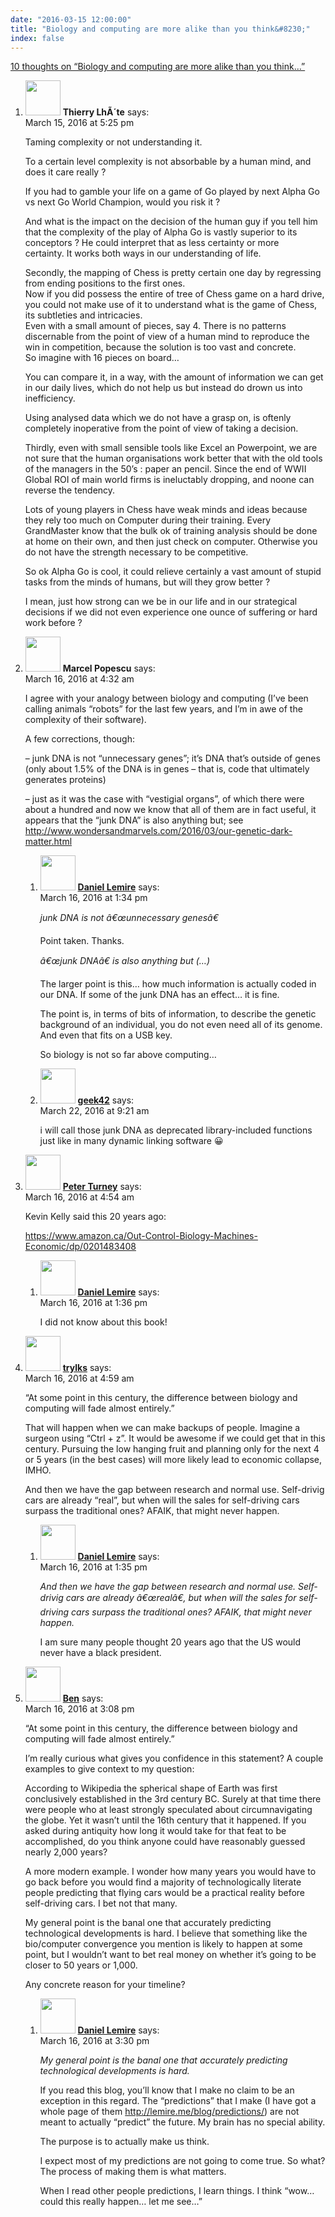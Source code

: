 ```yaml
---
date: "2016-03-15 12:00:00"
title: "Biology and computing are more alike than you think&#8230;"
index: false
---
```


[10 thoughts on &ldquo;Biology and computing are more alike than you think&#8230;&rdquo;](/lemire/blog/2016/03-15-biology-and-computing-are-more-alike-than-you-think)

<ol class="comment-list">
<li id="comment-231972" class="comment even thread-even depth-1">
<div class="comment-author vcard">
<img alt src="https://secure.gravatar.com/avatar/be05ceb8ad8e72bcc64ed98e4391e2fe?s=56&#038;d=mm&#038;r=g" srcset="https://secure.gravatar.com/avatar/be05ceb8ad8e72bcc64ed98e4391e2fe?s=112&#038;d=mm&#038;r=g 2x" class="avatar avatar-56 photo" height="56" width="56" decoding="async" /> <b class="fn">Thierry LhÃ´te</b> <span class="says">says:</span> </div>
<div class="comment-metadata"><time datetime="2016-03-15T17:25:16+00:00">March 15, 2016 at 5:25 pm</time></a> </div>
<div class="comment-content">
<p>Taming complexity or not understanding it.</p>
<p>To a certain level complexity is not absorbable by a human mind, and does it care really ?</p>
<p>If you had to gamble your life on a game of Go played by next Alpha Go vs next Go World Champion, would you risk it ?</p>
<p>And what is the impact on the decision of the human guy if you tell him that the complexity of the play of Alpha Go is vastly superior to its conceptors ? He could interpret that as less certainty or more<br/>
certainty. It works both ways in our understanding of life.</p>
<p>Secondly, the mapping of Chess is pretty certain one day by regressing from ending positions to the first ones.<br/>
Now if you did possess the entire of tree of Chess game on a hard drive, you could not make use of it to understand what is the game of Chess, its subtleties and intricacies.<br/>
Even with a small amount of pieces, say 4. There is no patterns discernable from the point of view of a human mind to reproduce the win in competition, because the solution is too vast and concrete.<br/>
So imagine with 16 pieces on board&#8230;</p>
<p>You can compare it, in a way, with the amount of information we can get in our daily lives, which do not help us but instead do drown us into inefficiency. </p>
<p>Using analysed data which we do not have a grasp on, is oftenly completely inoperative from the point of view of taking a decision.</p>
<p>Thirdly, even with small sensible tools like Excel an Powerpoint, we are not sure that the human organisations work better that with the old tools of the managers in the 50&rsquo;s : paper an pencil. Since the end of WWII Global ROI of main world firms is ineluctably dropping, and noone can reverse the tendency.</p>
<p>Lots of young players in Chess have weak minds and ideas because they rely too much on Computer during their training. Every GrandMaster know that the bulk ok of training analysis should be done at home on their own, and then just check on computer. Otherwise you do not have the strength necessary to be competitive.</p>
<p>So ok Alpha Go is cool, it could relieve certainly a vast amount of stupid tasks from the minds of humans, but will they grow better ?</p>
<p>I mean, just how strong can we be in our life and in our strategical decisions if we did not even experience one ounce of suffering or hard work before ?</p>
</div>
</li>
<li id="comment-232053" class="comment odd alt thread-odd thread-alt depth-1 parent">
<div class="comment-author vcard">
<img alt src="https://secure.gravatar.com/avatar/062547509ea29cb1a75e7260a77bb6e5?s=56&#038;d=mm&#038;r=g" srcset="https://secure.gravatar.com/avatar/062547509ea29cb1a75e7260a77bb6e5?s=112&#038;d=mm&#038;r=g 2x" class="avatar avatar-56 photo" height="56" width="56" decoding="async" /> <b class="fn">Marcel Popescu</b> <span class="says">says:</span> </div>
<div class="comment-metadata"><time datetime="2016-03-16T04:32:31+00:00">March 16, 2016 at 4:32 am</time></a> </div>
<div class="comment-content">
<p>I agree with your analogy between biology and computing (I&rsquo;ve been calling animals &ldquo;robots&rdquo; for the last few years, and I&rsquo;m in awe of the complexity of their software).</p>
<p>A few corrections, though:</p>
<p>&#8211; junk DNA is not &ldquo;unnecessary genes&rdquo;; it&rsquo;s DNA that&rsquo;s outside of genes (only about 1.5% of the DNA is in genes &#8211; that is, code that ultimately generates proteins)</p>
<p>&#8211; just as it was the case with &ldquo;vestigial organs&rdquo;, of which there were about a hundred and now we know that all of them are in fact useful, it appears that the &ldquo;junk DNA&rdquo; is also anything but; see <a href="http://www.wondersandmarvels.com/2016/03/our-genetic-dark-matter.html" rel="nofollow ugc">http://www.wondersandmarvels.com/2016/03/our-genetic-dark-matter.html</a></p>
</div>
<ol class="children">
<li id="comment-232106" class="comment byuser comment-author-lemire bypostauthor even depth-2">
<div class="comment-author vcard">
<img alt src="https://secure.gravatar.com/avatar/2ca999bef9535950f5b84281a4dab006?s=56&#038;d=mm&#038;r=g" srcset="https://secure.gravatar.com/avatar/2ca999bef9535950f5b84281a4dab006?s=112&#038;d=mm&#038;r=g 2x" class="avatar avatar-56 photo" height="56" width="56" loading="lazy" decoding="async" /> <b class="fn"><a href="https://lemire.me/en/" class="url" rel="ugc">Daniel Lemire</a></b> <span class="says">says:</span> </div>
<div class="comment-metadata"><time datetime="2016-03-16T13:34:03+00:00">March 16, 2016 at 1:34 pm</time></a> </div>
<div class="comment-content">
<p><em>junk DNA is not â€œunnecessary genesâ€</em></p>
<p>Point taken. Thanks.</p>
<p><em>â€œjunk DNAâ€ is also anything but (&#8230;)</em></p>
<p>The larger point is this&#8230; how much information is actually coded in our DNA. If some of the junk DNA has an effect&#8230; it is fine.</p>
<p>The point is, in terms of bits of information, to describe the genetic background of an individual, you do not even need all of its genome. And even that fits on a USB key.</p>
<p>So biology is not so far above computing&#8230;</p>
</div>
</li>
<li id="comment-232910" class="comment odd alt depth-2">
<div class="comment-author vcard">
<img alt src="https://secure.gravatar.com/avatar/02529f3cc97c2acb9da0d24ff596f360?s=56&#038;d=mm&#038;r=g" srcset="https://secure.gravatar.com/avatar/02529f3cc97c2acb9da0d24ff596f360?s=112&#038;d=mm&#038;r=g 2x" class="avatar avatar-56 photo" height="56" width="56" loading="lazy" decoding="async" /> <b class="fn"><a href="http://geek42.info" class="url" rel="ugc external nofollow">geek42</a></b> <span class="says">says:</span> </div>
<div class="comment-metadata"><time datetime="2016-03-22T09:21:49+00:00">March 22, 2016 at 9:21 am</time></a> </div>
<div class="comment-content">
<p>i will call those junk DNA as deprecated library-included functions just like in many dynamic linking software 😀</p>
</div>
</li>
</ol>
</li>
<li id="comment-232057" class="comment even thread-even depth-1 parent">
<div class="comment-author vcard">
<img alt src="https://secure.gravatar.com/avatar/eb2d858a6ccea692bf677ad2c66623ad?s=56&#038;d=mm&#038;r=g" srcset="https://secure.gravatar.com/avatar/eb2d858a6ccea692bf677ad2c66623ad?s=112&#038;d=mm&#038;r=g 2x" class="avatar avatar-56 photo" height="56" width="56" loading="lazy" decoding="async" /> <b class="fn"><a href="http://www.apperceptual.com/" class="url" rel="ugc external nofollow">Peter Turney</a></b> <span class="says">says:</span> </div>
<div class="comment-metadata"><time datetime="2016-03-16T04:54:57+00:00">March 16, 2016 at 4:54 am</time></a> </div>
<div class="comment-content">
<p>Kevin Kelly said this 20 years ago:</p>
<p><a href="https://www.amazon.ca/Out-Control-Biology-Machines-Economic/dp/0201483408" rel="nofollow ugc">https://www.amazon.ca/Out-Control-Biology-Machines-Economic/dp/0201483408</a></p>
</div>
<ol class="children">
<li id="comment-232108" class="comment byuser comment-author-lemire bypostauthor odd alt depth-2">
<div class="comment-author vcard">
<img alt src="https://secure.gravatar.com/avatar/2ca999bef9535950f5b84281a4dab006?s=56&#038;d=mm&#038;r=g" srcset="https://secure.gravatar.com/avatar/2ca999bef9535950f5b84281a4dab006?s=112&#038;d=mm&#038;r=g 2x" class="avatar avatar-56 photo" height="56" width="56" loading="lazy" decoding="async" /> <b class="fn"><a href="https://lemire.me/en/" class="url" rel="ugc">Daniel Lemire</a></b> <span class="says">says:</span> </div>
<div class="comment-metadata"><time datetime="2016-03-16T13:36:38+00:00">March 16, 2016 at 1:36 pm</time></a> </div>
<div class="comment-content">
<p>I did not know about this book!</p>
</div>
</li>
</ol>
</li>
<li id="comment-232059" class="comment even thread-odd thread-alt depth-1 parent">
<div class="comment-author vcard">
<img alt src="https://secure.gravatar.com/avatar/148b132ec683643e1d15623209ead9f6?s=56&#038;d=mm&#038;r=g" srcset="https://secure.gravatar.com/avatar/148b132ec683643e1d15623209ead9f6?s=112&#038;d=mm&#038;r=g 2x" class="avatar avatar-56 photo" height="56" width="56" loading="lazy" decoding="async" /> <b class="fn"><a href="https://trylks.wordpress.com/" class="url" rel="ugc external nofollow">trylks</a></b> <span class="says">says:</span> </div>
<div class="comment-metadata"><time datetime="2016-03-16T04:59:31+00:00">March 16, 2016 at 4:59 am</time></a> </div>
<div class="comment-content">
<p>&ldquo;At some point in this century, the difference between biology and computing will fade almost entirely.&rdquo;</p>
<p>That will happen when we can make backups of people. Imagine a surgeon using &ldquo;Ctrl + z&rdquo;. It would be awesome if we could get that in this century. Pursuing the low hanging fruit and planning only for the next 4 or 5 years (in the best cases) will more likely lead to economic collapse, IMHO.</p>
<p>And then we have the gap between research and normal use. Self-drivig cars are already &ldquo;real&rdquo;, but when will the sales for self-driving cars surpass the traditional ones? AFAIK, that might never happen.</p>
</div>
<ol class="children">
<li id="comment-232107" class="comment byuser comment-author-lemire bypostauthor odd alt depth-2">
<div class="comment-author vcard">
<img alt src="https://secure.gravatar.com/avatar/2ca999bef9535950f5b84281a4dab006?s=56&#038;d=mm&#038;r=g" srcset="https://secure.gravatar.com/avatar/2ca999bef9535950f5b84281a4dab006?s=112&#038;d=mm&#038;r=g 2x" class="avatar avatar-56 photo" height="56" width="56" loading="lazy" decoding="async" /> <b class="fn"><a href="https://lemire.me/en/" class="url" rel="ugc">Daniel Lemire</a></b> <span class="says">says:</span> </div>
<div class="comment-metadata"><time datetime="2016-03-16T13:35:21+00:00">March 16, 2016 at 1:35 pm</time></a> </div>
<div class="comment-content">
<p><em>And then we have the gap between research and normal use. Self-drivig cars are already â€œrealâ€, but when will the sales for self-driving cars surpass the traditional ones? AFAIK, that might never happen.</em></p>
<p>I am sure many people thought 20 years ago that the US would never have a black president.</p>
</div>
</li>
</ol>
</li>
<li id="comment-232124" class="comment even thread-even depth-1 parent">
<div class="comment-author vcard">
<img alt src="https://secure.gravatar.com/avatar/648cbb3135d4aa4ca7fc2a7849d7acd2?s=56&#038;d=mm&#038;r=g" srcset="https://secure.gravatar.com/avatar/648cbb3135d4aa4ca7fc2a7849d7acd2?s=112&#038;d=mm&#038;r=g 2x" class="avatar avatar-56 photo" height="56" width="56" loading="lazy" decoding="async" /> <b class="fn"><a href="http://cs.coloradocollege.edu/~bylvisaker/" class="url" rel="ugc external nofollow">Ben</a></b> <span class="says">says:</span> </div>
<div class="comment-metadata"><time datetime="2016-03-16T15:08:53+00:00">March 16, 2016 at 3:08 pm</time></a> </div>
<div class="comment-content">
<p>&ldquo;At some point in this century, the difference between biology and computing will fade almost entirely.&rdquo;</p>
<p>I&rsquo;m really curious what gives you confidence in this statement? A couple examples to give context to my question:</p>
<p>According to Wikipedia the spherical shape of Earth was first conclusively established in the 3rd century BC. Surely at that time there were people who at least strongly speculated about circumnavigating the globe. Yet it wasn&rsquo;t until the 16th century that it happened. If you asked during antiquity how long it would take for that feat to be accomplished, do you think anyone could have reasonably guessed nearly 2,000 years?</p>
<p>A more modern example. I wonder how many years you would have to go back before you would find a majority of technologically literate people predicting that flying cars would be a practical reality before self-driving cars. I bet not that many.</p>
<p>My general point is the banal one that accurately predicting technological developments is hard. I believe that something like the bio/computer convergence you mention is likely to happen at some point, but I wouldn&rsquo;t want to bet real money on whether it&rsquo;s going to be closer to 50 years or 1,000.</p>
<p>Any concrete reason for your timeline?</p>
</div>
<ol class="children">
<li id="comment-232127" class="comment byuser comment-author-lemire bypostauthor odd alt depth-2">
<div class="comment-author vcard">
<img alt src="https://secure.gravatar.com/avatar/2ca999bef9535950f5b84281a4dab006?s=56&#038;d=mm&#038;r=g" srcset="https://secure.gravatar.com/avatar/2ca999bef9535950f5b84281a4dab006?s=112&#038;d=mm&#038;r=g 2x" class="avatar avatar-56 photo" height="56" width="56" loading="lazy" decoding="async" /> <b class="fn"><a href="https://lemire.me/en/" class="url" rel="ugc">Daniel Lemire</a></b> <span class="says">says:</span> </div>
<div class="comment-metadata"><time datetime="2016-03-16T15:30:12+00:00">March 16, 2016 at 3:30 pm</time></a> </div>
<div class="comment-content">
<p><em>My general point is the banal one that accurately predicting technological developments is hard. </em></p>
<p>If you read this blog, you&rsquo;ll know that I make no claim to be an exception in this regard. The &ldquo;predictions&rdquo; that I make (I have got a whole page of them <a href="https://lemire.me/blog/predictions/" rel="ugc">http://lemire.me/blog/predictions/</a>) are not meant to actually &ldquo;predict&rdquo; the future. My brain has no special ability.</p>
<p>The purpose is to actually make us think. </p>
<p>I expect most of my predictions are not going to come true. So what? The process of making them is what matters.</p>
<p>When I read other people predictions, I learn things. I think &ldquo;wow&#8230; could this really happen&#8230; let me see&#8230;&rdquo;</p>
</div>
</li>
</ol>
</li>
</ol>
